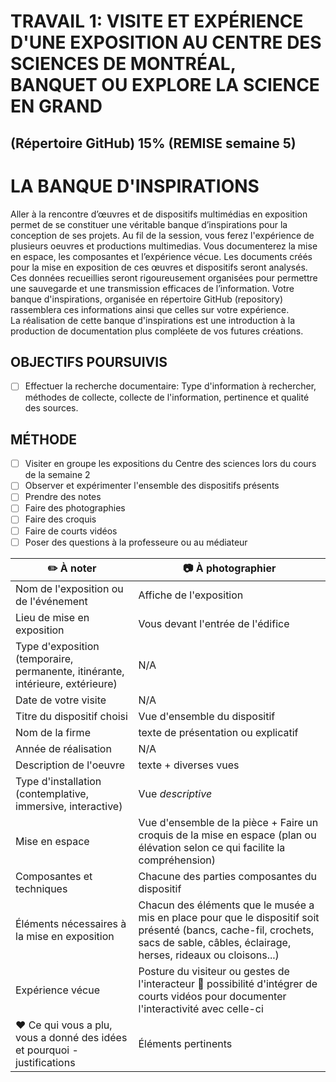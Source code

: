 # TRAVAIL 1: VISITE ET EXPÉRIENCE D'UNE EXPOSITION AU CENTRE DES SCIENCES DE MONTRÉAL, **BANQUET OU EXPLORE LA SCIENCE EN GRAND** 

## (Répertoire GitHub) 15% (REMISE semaine 5)

# LA BANQUE D'INSPIRATIONS

Aller à la rencontre d’œuvres et de dispositifs multimédias en exposition permet de se constituer une véritable banque d’inspirations pour la conception de ses projets. 
Au fil de la session, vous ferez l'expérience de plusieurs oeuvres et productions multimedias. Vous documenterez la mise en espace, les composantes et l’expérience vécue. Les documents créés pour la mise en exposition de ces œuvres et dispositifs seront analysés. 
Ces données recueillies seront rigoureusement organisées pour permettre une sauvegarde et une transmission efficaces de l’information. Votre banque d'inspirations, organisée en répertoire GitHub (repository) rassemblera ces informations ainsi que celles sur votre expérience.  
La réalisation de cette banque d'inspirations est une introduction à la production de documentation plus compléete de vos futures créations.

## OBJECTIFS POURSUIVIS
- [ ] Effectuer la recherche documentaire: Type d'information à rechercher, méthodes de collecte, collecte de l'information, pertinence et qualité des sources.

## MÉTHODE
- [ ] Visiter en groupe les expositions du Centre des sciences  lors du cours de la semaine 2
- [ ] Observer et expérimenter l'ensemble des dispositifs présents
- [ ] Prendre des notes
- [ ] Faire des photographies
- [ ] Faire des croquis
- [ ] Faire de courts vidéos
- [ ] Poser des questions à la professeure ou au médiateur
      
|:pencil2: À noter  | :camera: À photographier | 
| ---     | ---             | 
| Nom de l'exposition ou de l'événement|Affiche de l'exposition|
| Lieu de mise en exposition    | Vous devant l'entrée de l'édifice| 
| Type d'exposition (temporaire, permanente, itinérante, intérieure, extérieure)    | N/A | 
| Date de votre visite    | N/A           | 
| Titre du dispositif choisi| Vue d'ensemble du dispositif  | 
| Nom de la firme    | texte de présentation ou explicatif       | 
| Année de réalisation     |   N/A        | 
| Description de l'oeuvre   | texte + diverses vues          | 
| Type d'installation (contemplative, immersive, interactive) | Vue *descriptive*             | 
| Mise en espace   | Vue d'ensemble de la pièce + Faire un croquis de la mise en espace (plan ou élévation selon ce qui facilite la compréhension)        | 
| Composantes et techniques     | Chacune des parties composantes du dispositif 
| Éléments nécessaires à la mise en exposition   | Chacun des éléments que le musée a mis en place pour que le dispositif soit présenté (bancs, cache-fil, crochets, sacs de sable, câbles, éclairage, herses, rideaux ou cloisons...)            | 
| Expérience vécue     | Posture du visiteur ou gestes de l'interacteur :movie_camera: possibilité d'intégrer de courts vidéos pour documenter l'interactivité avec celle-ci        | 
| :heart: Ce qui vous a plu, vous a donné des idées et pourquoi - justifications   | Éléments pertinents       | 
